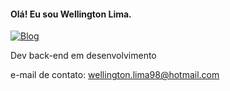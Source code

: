 #### Olá! Eu sou Wellington Lima.


[![Blog](https://img.shields.io/badge/LinkedIn-0077B5?style=for-the-badge&logo=linkedin&logoColor=white)](https://www.linkedin.com/in/wellington-lima-de-jesus-52a799191/)

Dev back-end em desenvolvimento

e-mail de contato: wellington.lima98@hotmail.com
